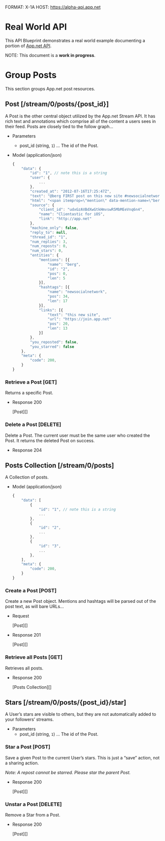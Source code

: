 FORMAT: X-1A
HOST: https://alpha-api.app.net

# Real World API
This API Blueprint demonstrates a real world example documenting a portion of [App.net API](http://developers.app.net).

NOTE: This document is a **work in progress**.

# Group Posts
This section groups App.net post resources.

## Post [/stream/0/posts/{post_id}]
A Post is the other central object utilized by the App.net Stream API. It has rich text and annotations which comprise all of the content a users sees in their feed. Posts are closely tied to the follow graph...

+ Parameters
    + post_id (string, `1`) ... The id of the Post.

+ Model (application/json)
    
    ```js
    {
        "data": {
            "id": "1", // note this is a string
            "user": {
                ...
            },
            "created_at": "2012-07-16T17:25:47Z",
            "text": "@berg FIRST post on this new site #newsocialnetwork",
            "html": "<span itemprop=\"mention\" data-mention-name=\"berg\" data-mention-id=\"2\">@berg</span> FIRST post on <a href=\"https://join.app.net\" rel=\"nofollow\">this new site</a> <span itemprop=\"hashtag\" data-hashtag-name=\"newsocialnetwork\">#newsocialnetwork</span>.",
            "source": {
                "client_id": "udxGzAVBdXwGtkHmvswR5MbMEeVnq6n4",
                "name": "Clientastic for iOS",
                "link": "http://app.net"
            },
            "machine_only": false,
            "reply_to": null,
            "thread_id": "1",
            "num_replies": 3,
            "num_reposts": 0,
            "num_stars": 0,
            "entities": {
                "mentions": [{
                    "name": "berg",
                    "id": "2",
                    "pos": 0,
                    "len": 5
                }],
                "hashtags": [{
                    "name": "newsocialnetwork",
                    "pos": 34,
                    "len": 17
                }],
                "links": [{
                    "text": "this new site",
                    "url": "https://join.app.net"
                    "pos": 20,
                    "len": 13
                }]
            },
            "you_reposted": false,
            "you_starred": false
        },
        "meta": {
            "code": 200,
        }
    }
    ```

### Retrieve a Post [GET]
Returns a specific Post.

+ Response 200
    
    [Post][]

### Delete a Post [DELETE]
Delete a Post. The current user must be the same user who created the Post. It returns the deleted Post on success.

+ Response 204

## Posts Collection [/stream/0/posts]
A Collection of posts.

+ Model (application/json)
    
    ```js
    {
        "data": [
            {
                "id": "1", // note this is a string
                ...
            },
            {
                "id": "2",
                ...
            },
            {
                "id": "3",
                ...
            },
        ],
        "meta": {
            "code": 200,
        }
    }    
    ```

### Create a Post [POST]
Create a new Post object. Mentions and hashtags will be parsed out of the post text, as will bare URLs...

+ Request
    
    [Post][]

+ Response 201
    
    [Post][]

### Retrieve all Posts [GET]
Retrieves all posts. 

+ Response 200
    
    [Posts Collection][]

## Stars [/stream/0/posts/{post_id}/star]
A User’s stars are visible to others, but they are not automatically added to your followers’ streams.

+ Parameters
    + post_id (string, `1`) ... The id of the Post.

### Star a Post [POST]
Save a given Post to the current User’s stars. This is just a “save” action, not a sharing action.

*Note: A repost cannot be starred. Please star the parent Post.*

+ Response 200
    
    [Post][]

### Unstar a Post [DELETE]
Remove a Star from a Post.

+ Response 200
        
    [Post][]
